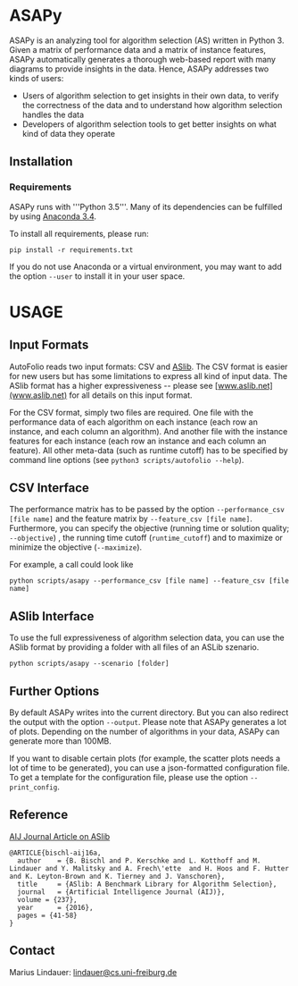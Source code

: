 # ASAPy

ASAPy is an analyzing tool for algorithm selection (AS) written in Python 3.
Given a matrix of performance data and a matrix of instance features,
ASAPy automatically generates a thorough web-based report with many diagrams to provide insights in the data.
Hence, ASAPy addresses two kinds of users:

* Users of algorithm selection to get insights in their own data, to verify the correctness of the data and to understand how algorithm selection handles the data
* Developers of algorithm selection tools to get better insights on what kind of data they operate

## Installation

### Requirements

ASAPy runs with '''Python 3.5'''.
Many of its dependencies can be fulfilled by using [Anaconda 3.4](https://www.continuum.io/).  

To install all requirements, please run:

`pip install -r requirements.txt`

If you do not use Anaconda or a virtual environment, you may want to add the option `--user` to install it in your user space.

# USAGE

## Input Formats 

AutoFolio reads two input formats: CSV and [ASlib](www.aslib.net).
The CSV format is easier for new users but has some limitations to express all kind of input data.
The ASlib format has a higher expressiveness -- please see [www.aslib.net](www.aslib.net) for all details on this input format.

For the CSV format, simply two files are required.
One file with the performance data of each algorithm on each instance (each row an instance, and each column an algorithm).
And another file with the instance features for each instance (each row an instance and each column an feature).
All other meta-data (such as runtime cutoff) has to be specified by command line options (see `python3 scripts/autofolio --help`).

## CSV Interface

The performance matrix has to be passed by the option `--performance_csv [file name]` and the feature matrix by `--feature_csv [file name]`.
Furthermore, you can specify the objective (running time or solution quality; `--objective`) , the running time cutoff (`runtime_cutoff`) and to maximize or minimize the objective (`--maximize`).

For example, a call could look like

`python scripts/asapy --performance_csv [file name] --feature_csv [file name]`

## ASlib Interface

To use the full expressiveness of algorithm selection data, you can use the ASlib format by providing a folder with all files of an ASLib szenario.

`python scripts/asapy --scenario [folder]`

## Further Options

By default ASAPy writes into the current directory. But you can also redirect the output with the option `--output`. Please note that ASAPy generates a lot of plots. Depending on the number of algorithms in your data, ASAPy can generate more than 100MB.

If you want to disable certain plots (for example, the scatter plots needs a lot of time to be generated), 
you can use a json-formatted configuration file. To get a template for the configuration file, please use the option `--print_config`.

## Reference

[AIJ Journal Article on ASlib](https://arxiv.org/abs/1506.02465)

```
@ARTICLE{bischl-aij16a,
  author    = {B. Bischl and P. Kerschke and L. Kotthoff and M. Lindauer and Y. Malitsky and A. Frech\'ette  and H. Hoos and F. Hutter and K. Leyton-Brown and K. Tierney and J. Vanschoren},
  title     = {ASlib: A Benchmark Library for Algorithm Selection},
  journal   = {Artificial Intelligence Journal (AIJ)},
  volume = {237},
  year      = {2016},
  pages = {41-58}
}
```

## Contact

Marius Lindauer: lindauer@cs.uni-freiburg.de


  




 
